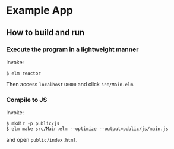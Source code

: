 # Example App

## How to build and run

### Execute the program in a lightweight manner

Invoke:

```console
$ elm reactor
```

Then access `localhost:8000` and click `src/Main.elm`.


### Compile to JS

Invoke:

```console
$ mkdir -p public/js
$ elm make src/Main.elm --optimize --output=public/js/main.js
```

and open `public/index.html`.

